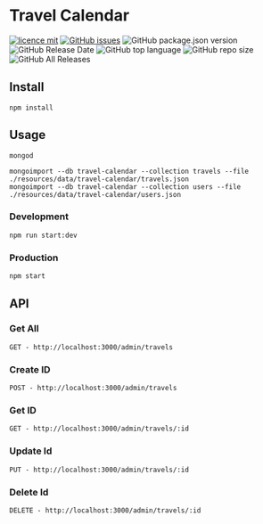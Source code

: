 # Travel Calendar

[![licence mit](https://img.shields.io/badge/license-MIT-blue.svg?style=flat-square)](http://hemersonvianna.mit-license.org/)
[![GitHub issues](https://img.shields.io/github/issues/org-nekhemievich/travel-calendar.svg)](https://github.com/org-nekhemievich/travel-calendar/issues)
![GitHub package.json version](https://img.shields.io/github/package-json/v/org-nekhemievich/travel-calendar.svg)
![GitHub Release Date](https://img.shields.io/github/release-date/org-nekhemievich/travel-calendar.svg)
![GitHub top language](https://img.shields.io/github/languages/top/org-nekhemievich/travel-calendar.svg)
![GitHub repo size](https://img.shields.io/github/repo-size/org-nekhemievich/travel-calendar.svg)
![GitHub All Releases](https://img.shields.io/github/downloads/org-nekhemievich/travel-calendar/total.svg)

## Install

```
npm install
```

## Usage

```
mongod
```
```
mongoimport --db travel-calendar --collection travels --file ./resources/data/travel-calendar/travels.json
mongoimport --db travel-calendar --collection users --file ./resources/data/travel-calendar/users.json
```

### Development

```
npm run start:dev
```

### Production

```
npm start
```

## API

### Get All
```
GET - http://localhost:3000/admin/travels
```

### Create ID
```
POST - http://localhost:3000/admin/travels
```

### Get ID
```
GET - http://localhost:3000/admin/travels/:id
```

### Update Id
```
PUT - http://localhost:3000/admin/travels/:id
```

### Delete Id
```
DELETE - http://localhost:3000/admin/travels/:id
```
